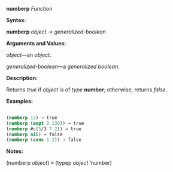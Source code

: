 **numberp** *Function* 



**Syntax:** 



**numberp** *object → generalized-boolean* 



**Arguments and Values:** 



*object*—an *object*. 



*generalized-boolean*—a *generalized boolean*. 



**Description:** 



Returns *true* if *object* is of *type* **number**; otherwise, returns *false*. 







 



 



**Examples:**
```lisp
 
(numberp 12) → true 
(numberp (expt 2 130)) → true 
(numberp #c(5/3 7.2)) → true 
(numberp nil) → false 
(numberp (cons 1 2)) → false 

```
**Notes:** 



(numberp *object*) *≡* (typep *object* ’number) 



